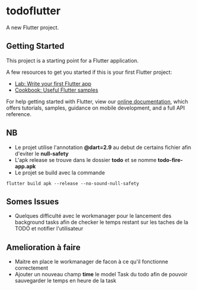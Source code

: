 # todoflutter

A new Flutter project.

## Getting Started

This project is a starting point for a Flutter application.

A few resources to get you started if this is your first Flutter project:

- [Lab: Write your first Flutter app](https://flutter.dev/docs/get-started/codelab)
- [Cookbook: Useful Flutter samples](https://flutter.dev/docs/cookbook)

For help getting started with Flutter, view our
[online documentation](https://flutter.dev/docs), which offers tutorials,
samples, guidance on mobile development, and a full API reference.

## NB

- Le projet utilise l'annotation **@dart=2.9** au debut de certains fichier afin d'eviter le **null-safety**
- L'apk release se trouve dans le dossier **todo** et se nomme **todo-fire-app.apk**
- Le projet se build avec la commande
```
flutter build apk --release --no-sound-null-safety
```

## Somes Issues

- Quelques difficulté avec le workmanager pour le lancement des background tasks
    afin de checker le temps restant sur les taches de la TODO et notifier l'utilisateur


## Amelioration à faire

- Maitre en place le workmanager de facon à ce qu'il fonctionne correctement
- Ajouter un nouveau champ **time** le model Task du todo afin de pouvoir sauvegarder le temps en heure de la task